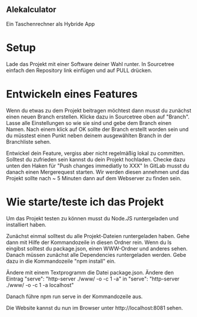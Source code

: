 ## Alekalculator

Ein Taschenrechner als Hybride App

# Setup

Lade das Projekt mit einer Software deiner Wahl runter. In Sourcetree einfach den Repository link einfügen und auf PULL drücken.


# Entwickeln eines Features

Wenn du etwas zu dem Projekt beitragen möchtest dann musst du zunächst einen neuen Branch erstellen. Klicke dazu in Sourcetree oben auf "Branch". Lasse alle Einstellungen
so wie sie sind und gebe dem Branch einen Namen. Nach einem klick auf OK sollte der Branch erstellt worden sein und du müsstest einen Punkt neben deinem ausgewählten Branch in der Branchliste sehen.

Entwickel dein Feature, vergiss aber nicht regelmäßig lokal zu committen. Solltest du zufrieden sein kannst du dein Projekt hochladen. Checke dazu unten den Haken für "Push changes immediatly to XXX"
In GitLab musst du danach einen Mergerequest starten. Wir werden diesen annehmen und das Projekt sollte nach  ~ 5 Minuten dann auf dem Webserver zu finden sein.


# Wie starte/teste ich das Projekt

Um das Projekt testen zu können musst du Node.JS runtergeladen und installiert haben.

Zunächst einmal solltest du alle Projekt-Dateien runtergeladen haben. Gehe dann mit Hilfe der Kommandozeile in diesen Ordner rein. Wenn du ls eingibst solltest du package.json, einen WWW-Ordner und anderes sehen. Danach müssen zunächst alle Dependencies runtergeladen werden. Gebe dazu in die Kommandozeile "npm install" ein.

Ändere mit einem Textprogramm die Datei package.json. Ändere den Eintrag "serve": "http-server ./www/ -o -c 1 -a" in "serve": "http-server ./www/ -o -c 1 -a localhost"

Danach führe npm run serve in der Kommandozeile aus.

Die Website kannst du nun im Browser unter http://localhost:8081 sehen.